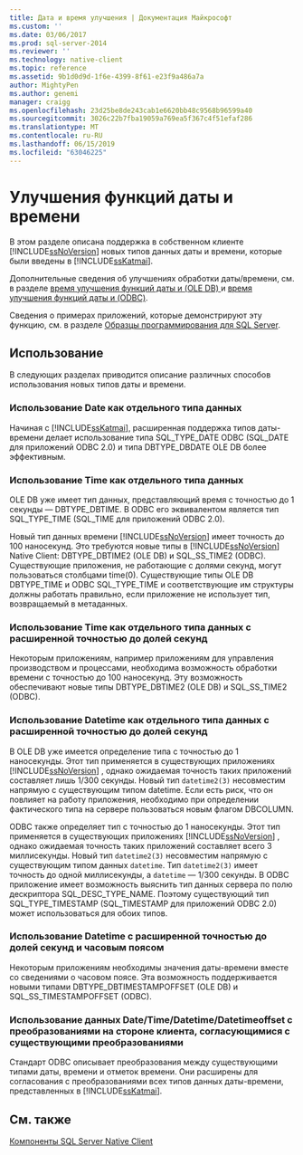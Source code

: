 ```yaml
---
title: Дата и время улучшения | Документация Майкрософт
ms.custom: ''
ms.date: 03/06/2017
ms.prod: sql-server-2014
ms.reviewer: ''
ms.technology: native-client
ms.topic: reference
ms.assetid: 9b1d0d9d-1f6e-4399-8f61-e23f9a486a7a
author: MightyPen
ms.author: genemi
manager: craigg
ms.openlocfilehash: 23d25be8de243cab1e6620bb48c9568b96599a40
ms.sourcegitcommit: 3026c22b7fba19059a769ea5f367c4f51efaf286
ms.translationtype: MT
ms.contentlocale: ru-RU
ms.lasthandoff: 06/15/2019
ms.locfileid: "63046225"
---
```

# <a name="date-and-time-improvements"></a>Улучшения функций даты и времени
  В этом разделе описана поддержка в собственном клиенте [!INCLUDE[ssNoVersion](../../../includes/ssnoversion-md.md)] новых типов данных даты и времени, которые были введены в [!INCLUDE[ssKatmai](../../../includes/sskatmai-md.md)].  
  
 Дополнительные сведения об улучшениях обработки даты/времени, см. в разделе [время улучшения функций даты и &#40;OLE DB&#41; ](../../native-client-ole-db-date-time/date-and-time-improvements-ole-db.md) и [время улучшения функций даты и &#40;ODBC&#41;](../../native-client-odbc-date-time/date-and-time-improvements-odbc.md).  
  
 Сведения о примерах приложений, которые демонстрируют эту функцию, см. в разделе [Образцы программирования для SQL Server](http://msftdpprodsamples.codeplex.com/).  
  
## <a name="usage"></a>Использование  
 В следующих разделах приводится описание различных способов использования новых типов даты и времени.  
  
### <a name="use-date-as-a-distinct-data-type"></a>Использование Date как отдельного типа данных  
 Начиная с [!INCLUDE[ssKatmai](../../../includes/sskatmai-md.md)], расширенная поддержка типов даты-времени делает использование типа SQL_TYPE_DATE ODBC (SQL_DATE для приложений ODBC 2.0) и типа DBTYPE_DBDATE OLE DB более эффективным.  
  
### <a name="use-time-as-a-distinct-data-type"></a>Использование Time как отдельного типа данных  
 OLE DB уже имеет тип данных, представляющий время с точностью до 1 секунды — DBTYPE_DBTIME. В ODBC его эквивалентом является тип SQL_TYPE_TIME (SQL_TIME для приложений ODBC 2.0).  
  
 Новый тип данных времени [!INCLUDE[ssNoVersion](../../../includes/ssnoversion-md.md)] имеет точность до 100 наносекунд. Это требуются новые типы в [!INCLUDE[ssNoVersion](../../../includes/ssnoversion-md.md)] Native Client: DBTYPE_DBTIME2 (OLE DB) и SQL_SS_TIME2 (ODBC). Существующие приложения, не работающие с долями секунд, могут пользоваться столбцами time(0). Существующие типы OLE DB DBTYPE_TIME и ODBC SQL_TYPE_TIME и соответствующие им структуры должны работать правильно, если приложение не использует тип, возвращаемый в метаданных.  
  
### <a name="use-time-as-a-distinct-data-type-with-extended-fractional-seconds-precision"></a>Использование Time как отдельного типа данных с расширенной точностью до долей секунд  
 Некоторым приложениям, например приложениям для управления производством и процессами, необходима возможность обработки времени с точностью до 100 наносекунд. Эту возможность обеспечивают новые типы DBTYPE_DBTIME2 (OLE DB) и SQL_SS_TIME2 (ODBC).  
  
### <a name="use-datetime-with-extended-fractional-seconds-precision"></a>Использование Datetime как отдельного типа данных с расширенной точностью до долей секунд  
 В OLE DB уже имеется определение типа с точностью до 1 наносекунды. Этот тип применяется в существующих приложениях [!INCLUDE[ssNoVersion](../../../includes/ssnoversion-md.md)] , однако ожидаемая точность таких приложений составляет лишь 1/300 секунды. Новый тип `datetime2(3)` несовместим напрямую с существующим типом datetime. Если есть риск, что он повлияет на работу приложения, необходимо при определении фактического типа на сервере пользоваться новым флагом DBCOLUMN.  
  
 ODBC также определяет тип с точностью до 1 наносекунды. Этот тип применяется в существующих приложениях [!INCLUDE[ssNoVersion](../../../includes/ssnoversion-md.md)] , однако ожидаемая точность таких приложений составляет всего 3 миллисекунды. Новый тип `datetime2(3)` несовместим напрямую с существующим типом данных `datetime`. Тип `datetime2(3)` имеет точность до одной миллисекунды, а `datetime` — 1/300 секунды. В ODBC приложение имеет возможность выяснить тип данных сервера по полю дескриптора SQL_DESC_TYPE_NAME. Поэтому существующий тип SQL_TYPE_TIMESTAMP (SQL_TIMESTAMP для приложений ODBC 2.0) может использоваться для обоих типов.  
  
### <a name="use-datetime-with-extended-fractional-seconds-precision-and-timezone"></a>Использование Datetime с расширенной точностью до долей секунд и часовым поясом  
 Некоторым приложениям необходимы значения даты-времени вместе со сведениями о часовом поясе. Эта возможность поддерживается новыми типами DBTYPE_DBTIMESTAMPOFFSET (OLE DB) и SQL_SS_TIMESTAMPOFFSET (ODBC).  
  
### <a name="use-datetimedatetimedatetimeoffset-data-with-client-side-conversions-consistent-with-existing-conversions"></a>Использование данных Date/Time/Datetime/Datetimeoffset с преобразованиями на стороне клиента, согласующимися с существующими преобразованиями  
 Стандарт ODBC описывает преобразования между существующими типами даты, времени и отметок времени. Они расширены для согласования с преобразованиями всех типов данных даты-времени, представленных в [!INCLUDE[ssKatmai](../../../includes/sskatmai-md.md)].  
  
## <a name="see-also"></a>См. также  
 [Компоненты SQL Server Native Client](sql-server-native-client-features.md)  
  
  
